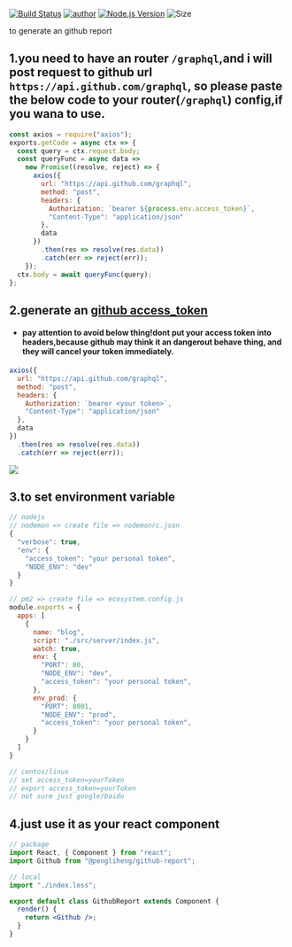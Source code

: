[![Build Status](https://travis-ci.org/pengliheng/github-report.svg?branch=master)](https://travis-ci.org/pengliheng/github-report)
[![author](https://img.shields.io/badge/author-peng-blue.svg)](https://www.penlh.com)
[![Node.js Version](https://img.shields.io/badge/node.js-9.2.0-blue.svg)](http://nodejs.org/download)
![Size](https://github-size-badge.herokuapp.com/pengliheng/github-report.svg)

to generate an github report

## 1.you need to have an router `/graphql`,and i will post request to github url `https://api.github.com/graphql`, so please paste the below code to your router(`/graphql`) config,if you wana to use.

```js
const axios = require("axios");
exports.getCode = async ctx => {
  const query = ctx.request.body;
  const queryFunc = async data =>
    new Promise((resolve, reject) => {
      axios({
        url: "https://api.github.com/graphql",
        method: "post",
        headers: {
          Authorization: `bearer ${process.env.access_token}`,
          "Content-Type": "application/json"
        },
        data
      })
        .then(res => resolve(res.data))
        .catch(err => reject(err));
    });
  ctx.body = await queryFunc(query);
};
```

## 2.generate an [github access_token](https://help.github.com/articles/creating-a-personal-access-token-for-the-command-line/)

* #### pay attention to avoid below thing!dont put your access token into headers,because github may think it an dangerout behave thing, and they will cancel your token immediately.

```js
axios({
  url: "https://api.github.com/graphql",
  method: "post",
  headers: {
    Authorization: `bearer <your token>`,
    "Content-Type": "application/json"
  },
  data
})
  .then(res => resolve(res.data))
  .catch(err => reject(err));
```

![](https://cdn.suisuijiang.com/message_1520156894273.png)

## 3.to set environment variable

```js
// nodejs
// nodemon => create file => nodemonrc.json
{
  "verbose": true,
  "env": {
    "access_token": "your personal token",
    "NODE_ENV": "dev"
  }
}

// pm2 => create file => ecosystem.config.js
module.exports = {
  apps: [
    {
      name: "blog",
      script: "./src/server/index.js",
      watch: true,
      env: {
        "PORT": 80,
        "NODE_ENV": "dev",
        "access_token": "your personal token",
      },
      env_prod: {
        "PORT": 8001,
        "NODE_ENV": "prod",
        "access_token": "your personal token",
      }
    }
  ]
}

// centos/linux
// set access_token=yourToken
// export access_token=yourToken
// not sure just google/baidu
```

## 4.just use it as your react component

```jsx
// package
import React, { Component } from "react";
import Github from "@pengliheng/github-report";

// local
import "./index.less";

export default class GithubReport extends Component {
  render() {
    return <Github />;
  }
}
```
